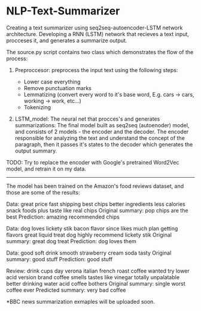 # NLP-Text-Summarizer
Creating a text summarizer using seq2seq-autoencoder-LSTM network architecture.
Developing a RNN (LSTM) network that recieves a text input, procceses it, and generates a summarize output.

The source.py script contains two class which demonstrates the flow of the process:
1. Preproccesor: preprocess the input text using the following steps:
   - Lower case everything
   - Remove punctuation marks
   - Lemmatizing (convert every word to it's base word, E.g. cars -> cars, working -> work, etc...)
   - Tokenizing
   
2. LSTM_model: The neural net that procces's and generates summarizations:
   The final model built as seq2seq (autoenoder) model, and consists of 2 models - the encoder and the decoder.
   The encoder responsible for analyzing the text and understand the concept of the paragraph, 
   then it passes it's states to the decoder which generates the output summary.


TODO: Try to replace the encoder with Google's pretrained Word2Vec model, and retrain it on my data.

--------------------------------------


The model has been trained on the Amazon's food reviews dataset, and those are some of the results:


Data: great price fast shipping best chips better ingredients less calories snack foods plus taste like real chips 
Original summary: pop chips are the best 
Prediction:  amazing recommended chips

Data: dog loves lickety stik bacon flavor since likes much plan getting flavors great liquid treat dog highly recommend lickety stik 
Original summary: great dog treat 
Prediction:  dog loves them

Data: good soft drink smooth strawberry cream soda tasty 
Original summary: good stuff 
Prediction:  good stuff

Review: drink cups day verona italian french roast coffee wanted try lower acid version brand coffee smells tastes like vinegar totally unpalatable better drinking water acid coffee bothers 
Original summary: single worst coffee ever 
Predicted summary:  very bad coffee



*BBC news summarization exmaples will be uploaded soon.

